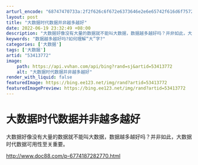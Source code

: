 ```yaml
---
arturl_encode: "68747470733a:2f2f626c6f672e6373646e2e6e65742f616d6f75725f797565:2f61727469636c652f64657461696c732f3533343133373732"
layout: post
title: "大数据时代数据并非越多越好"
date: 2022-06-19 23:32:49 +08:00
description: "大数据好像没有大量的数据就不能叫大数据，数据越多越好吗？并非如此，大数据时代"
keywords: "数据越多越好吗?如何理解“大”字?"
categories: ['大数据']
tags: ['大数据']
artid: "53413772"
image:
    path: https://api.vvhan.com/api/bing?rand=sj&artid=53413772
    alt: "大数据时代数据并非越多越好"
render_with_liquid: false
featuredImage: https://bing.ee123.net/img/rand?artid=53413772
featuredImagePreview: https://bing.ee123.net/img/rand?artid=53413772
---
```


# 大数据时代数据并非越多越好

大数据好像没有大量的数据就不能叫大数据，数据越多越好吗？并非如此，大数据时代数据可用性至关重要。

http://www.doc88.com/p-6774187282770.html